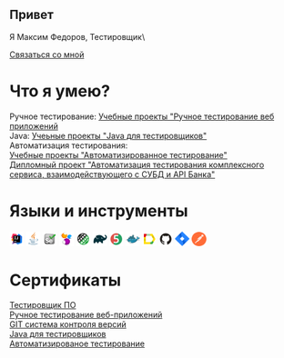 ## Привет
Я Максим Федоров, Тестировщик\

[Связаться со мной](https://taplink.cc/moks24)

# Что я умею?

Ручное тестирование: [Учебные проекты "Ручное тестирование веб приложений](https://github.com/moks24/manualTest.git)\
Java: [Учеьные проекты "Java для тестировщиков"](https://github.com/moks24/java-homeworks.git)\
Автоматизация тестирования:\
[Учебные проекты "Автоматизированное тестирование"](https://github.com/moks24/QA-homeworks.git)\
[Дипломный проект "Автоматизация тестирования комплексного сервиса, взаимодействующего с СУБД и API Банка"](https://github.com/moks24/DiplomProject.git)

# Языки и инструменты
<p>
  <code><img width="5%" title="IntelliJ IDEA" src="images/Intelij_IDEA.svg"></code>
  <code><img width="5%" title="Java" src="images/Java.svg"></code>
  <code><img width="5%" title="Selenium" src="images/Selenium.svg"></code>
  <code><img width="5%" title="Selenide" src="images/selenide-logo.svg "></code>
  <code><img width="5%" title="Rest-Assured" src="images/RESTAssured.svg"></code>
  <code><img width="5%" title="Gradle" src="images/Gradle.svg"></code>
  <code><img width="5%" title="JUnit5" src="images/junit5.svg"></code>
  <code><img width="5%" title="Docker" src="images/Docker.svg"></code>
  <code><img width="5%" title="Allure Report" src="images/allureReport.svg"></code>
  <code><img width="5%" title="Github" src="images/Github.svg"></code>
  <code><img width="5%" title="Jira" src="images/jira-3.svg"></code>
  <code><img width="5%" title="Postman" src="images/postman-icon.svg"></code>
<!-- <code><img width="5%" title="Gitlab" src="images/gitlab.svg"></code> -->
</p>


# Сертификаты
[Тестировщик ПО](https://github.com/moks24/moks24/blob/main/certificate/certificate.pdf)\
[Ручное тестирование веб-приложений](https://github.com/moks24/moks24/blob/main/certificate/ManualTest.pdf)\
[GIT система контроля версий](https://github.com/moks24/moks24/blob/main/certificate/Git.pdf)\
[Java для тестировщиков](https://github.com/moks24/moks24/blob/main/certificate/Java.pdf)\
[Автоматизированое тестирование](https://github.com/moks24/moks24/blob/main/certificate/AutomatTest.pdf)
